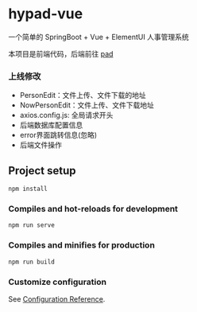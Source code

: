 # hypad-vue

一个简单的 SpringBoot + Vue + ElementUI 人事管理系统

本项目是前端代码，后端前往 [pad](https://github.com/irenjie/pad)   

### 上线修改

- PersonEdit：文件上传、文件下载的地址
- NowPersonEdit：文件上传、文件下载地址
- axios.config.js: 全局请求开头
- 后端数据库配置信息
- error界面跳转信息(忽略)
- 后端文件操作

## Project setup
```****
npm install
```

### Compiles and hot-reloads for development
```
npm run serve
```

### Compiles and minifies for production
```
npm run build
```

### Customize configuration
See [Configuration Reference](https://cli.vuejs.org/config/).
